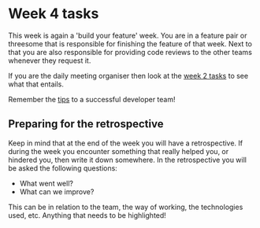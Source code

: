 # Week 4 tasks
This week is again a 'build your feature' week. You are in a feature pair or threesome that is responsible for finishing the feature of that week. Next to that you are also responsible for providing code reviews to the other teams whenever they request it.

If you are the daily meeting organiser then look at the [week 2 tasks](../week2/README.md) to see what that entails.

Remember the [tips](../TIPS.md) to a successful developer team!

## Preparing for the retrospective
Keep in mind that at the end of the week you will have a retrospective. If during the week you encounter something that really helped you, or hindered you, then write it down somewhere. In the retrospective you will be asked the following questions:

- What went well?
- What can we improve?

This can be in relation to the team, the way of working, the technologies used, etc. Anything that needs to be highlighted!